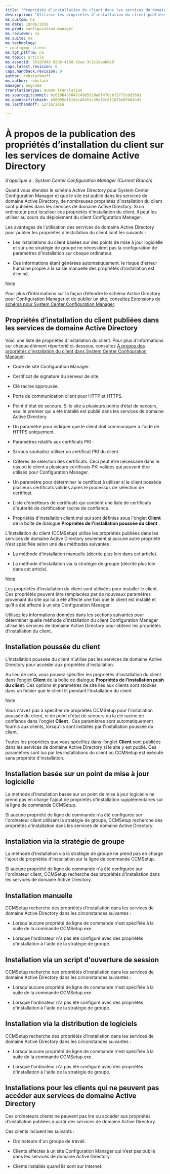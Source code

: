 ```yaml
---
title: "Propriétés d’installation du client dans les services de domaine Active Directory | Microsoft Docs"
description: "Utilisez les propriétés d’installation du client publiées dans les services de domaine Active Directory dans System Center Configuration Manager."
ms.custom: na
ms.date: 10/06/2016
ms.prod: configuration-manager
ms.reviewer: na
ms.suite: na
ms.technology:
- configmgr-client
ms.tgt_pltfrm: na
ms.topic: article
ms.assetid: 101d7d4d-92db-419d-b2ae-3c1c1dea68e9
caps.latest.revision: 6
caps.handback.revision: 0
author: robstackmsft
ms.author: robstack
manager: angrobe
translationtype: Human Translation
ms.sourcegitcommit: bc610b495047c49853c0a8f478cbf2773c0d3603
ms.openlocfilehash: e50095ef618ec40a51c29ef2c8116f8e07401bd1
ms.lasthandoff: 12/16/2016

---
```

# <a name="about-client-installation-properties-published-to-active-directory-domain-services"></a>À propos de la publication des propriétés d’installation du client sur les services de domaine Active Directory

*S’applique à : System Center Configuration Manager (Current Branch)*

Quand vous étendez le schéma Active Directory pour System Center Configuration Manager et que le site est publié dans les services de domaine Active Directory, de nombreuses propriétés d’installation du client sont publiées dans les services de domaine Active Directory. Si un ordinateur peut localiser ces propriétés d'installation du client, il peut les utiliser au cours du déploiement du client Configuration Manager.  

 Les avantages de l'utilisation des services de domaine Active Directory pour publier les propriétés d'installation du client sont les suivants :  

-   Les installations du client basées sur des points de mise à jour logicielle et sur une stratégie de groupe ne nécessitent pas la configuration de paramètres d’installation sur chaque ordinateur.  

-   Ces informations étant générées automatiquement, le risque d'erreur humaine propre à la saisie manuelle des propriétés d'installation est éliminé.  

> [!NOTE]  
>  Pour plus d’informations sur la façon d’étendre le schéma Active Directory pour Configuration Manager et de publier un site, consultez [Extensions de schéma pour System Center Configuration Manager](../../plan-design/network/schema-extensions.md).  

## <a name="client-installation-properties-published-to-active-directory-domain-services"></a>Propriétés d’installation du client publiées dans les services de domaine Active Directory  
Voici une liste de propriétés d’installation du client. Pour plus d’informations sur chaque élément répertorié ci-dessous, consultez [À propos des propriétés d’installation du client dans System Center Configuration Manager](../../../core/clients/deploy/about-client-installation-properties.md).  

-   Code de site Configuration Manager.  

-   Certificat de signature du serveur de site.  

-   Clé racine approuvée.  

-   Ports de communication client pour HTTP et HTTPS.  

-   Point d'état de secours. Si le site a plusieurs points d’état de secours, seul le premier qui a été installé est publié dans les services de domaine Active Directory.  

-   Un paramètre pour indiquer que le client doit communiquer à l'aide de HTTPS uniquement.  

-   Paramètres relatifs aux certificats PKI :  

   -   Si vous souhaitez utiliser un certificat PKI du client.  

   -   Critères de sélection des certificats. Ceci peut être nécessaire dans le cas où le client a plusieurs certificats PKI valides qui peuvent être utilisés pour Configuration Manager.  

   -   Un paramètre pour déterminer le certificat à utiliser si le client possède plusieurs certificats valides après le processus de sélection de certificat.  

   -   Liste d'émetteurs de certificats qui contient une liste de certificats d'autorité de certification racine de confiance.  

-   Propriétés d'installation client.msi qui sont définies sous l'onglet **Client** de la boîte de dialogue **Propriétés de l'installation poussée du client** .

L’installation du client (CCMSetup) utilise les propriétés publiées dans les services de domaine Active Directory seulement si aucune autre propriété n’est spécifiée selon une des méthodes suivantes :  

-   La méthode d’installation manuelle (décrite plus loin dans cet article).

-   La méthode d’installation via la stratégie de groupe (décrite plus loin dans cet article).

> [!NOTE]  
>  Les propriétés d’installation du client sont utilisées pour installer le client. Ces propriétés peuvent être remplacées par de nouveaux paramètres provenant du site qui lui a été affecté une fois que le client est installé et qu’il a été affecté à un site Configuration Manager.  

 Utilisez les informations données dans les sections suivantes pour déterminer quelle méthode d’installation du client Configuration Manager utilise les services de domaine Active Directory pour obtenir les propriétés d’installation du client.  

## <a name="client-push-installation"></a>Installation poussée du client  
 L'installation poussée du client n'utilise pas les services de domaine Active Directory pour accéder aux propriétés d'installation.  

 Au lieu de cela, vous pouvez spécifier les propriétés d’installation du client dans l’onglet **Client** de la boîte de dialogue **Propriétés de l’installation push du client**. Ces options et paramètres de site liés aux clients sont stockés dans un fichier que le client lit pendant l'installation du client.  

> [!NOTE]  
>  Vous n'avez pas à spécifier de propriétés CCMSetup pour l'installation poussée du client, ni de point d'état de secours ou la clé racine de confiance dans l'onglet **Client** . Ces paramètres sont automatiquement fournis aux clients, lorsqu'ils sont installés par l'installation poussée du client.  

 Toutes les propriétés que vous spécifiez dans l’onglet **Client** sont publiées dans les services de domaine Active Directory si le site y est publié. Ces paramètres sont lus par les installations du client où CCMSetup est exécuté sans propriété d'installation.  

## <a name="software-update-point-based-installation"></a>Installation basée sur un point de mise à jour logicielle  
 La méthode d'installation basée sur un point de mise à jour logicielle ne prend pas en charge l'ajout de propriétés d'installation supplémentaires sur la ligne de commande CCMSetup.  

 Si aucune propriété de ligne de commande n'a été configurée sur l'ordinateur client utilisant la stratégie de groupe, CCMSetup recherche des propriétés d'installation dans les services de domaine Active Directory.  

## <a name="group-policy-installation"></a>Installation via la stratégie de groupe  
 La méthode d'installation via la stratégie de groupe ne prend pas en charge l'ajout de propriétés d'installation sur la ligne de commande CCMSetup.  

 Si aucune propriété de ligne de commande n'a été configurée sur l'ordinateur client, CCMSetup recherche des propriétés d'installation dans les services de domaine Active Directory.  

## <a name="manual-installation"></a>Installation manuelle  
 CCMSetup recherche des propriétés d'installation dans les services de domaine Active Directory dans les circonstances suivantes :  

-   Lorsqu'aucune propriété de ligne de commande n'est spécifiée à la suite de la commande CCMSetup.exe.  

-   Lorsque l'ordinateur n'a pas été configuré avec des propriétés d'installation à l'aide de la stratégie de groupe.  

## <a name="logon-script-installation"></a>Installation via un script d'ouverture de session  
 CCMSetup recherche des propriétés d'installation dans les services de domaine Active Directory dans les circonstances suivantes :  

-   Lorsqu'aucune propriété de ligne de commande n'est spécifiée à la suite de la commande CCMSetup.exe.  

-   Lorsque l'ordinateur n'a pas été configuré avec des propriétés d'installation à l'aide de la stratégie de groupe.  

## <a name="software-distribution-installation"></a>Installation via la distribution de logiciels  
 CCMSetup recherche des propriétés d'installation dans les services de domaine Active Directory dans les circonstances suivantes :  

-   Lorsqu'aucune propriété de ligne de commande n'est spécifiée à la suite de la commande CCMSetup.exe.  

-   Lorsque l'ordinateur n'a pas été configuré avec des propriétés d'installation à l'aide de la stratégie de groupe.  

## <a name="installations-for-clients-that-cannot-access-active-directory-domain-services"></a>Installations pour les clients qui ne peuvent pas accéder aux services de domaine Active Directory  
Ces ordinateurs clients ne peuvent pas lire ou accéder aux propriétés d’installation publiées à partir des services de domaine Active Directory.

 Ces clients incluent les suivants :  

-   Ordinateurs d'un groupe de travail.  

-   Clients affectés à un site Configuration Manager qui n’est pas publié dans les services de domaine Active Directory.  

-   Clients installés quand ils sont sur Internet.  

